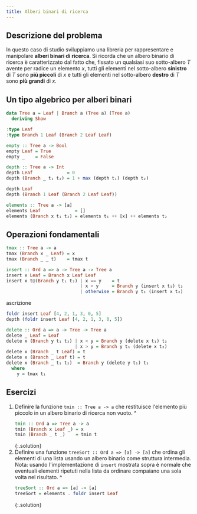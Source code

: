 ```yaml
---
title: Alberi binari di ricerca
---
```


## Descrizione del problema

In questo caso di studio sviluppiamo una libreria per rappresentare
e manipolare **alberi binari di ricerca**. Si ricorda che un albero
binario di ricerca è caratterizzato dal fatto che, fissato un
qualsiasi suo sotto-albero $T$ avente per radice un elemento $x$,
tutti gli elementi nel sotto-albero **sinistro** di $T$ sono **più
piccoli** di $x$ e tutti gli elementi nel sotto-albero **destro** di
$T$ sono **più grandi** di $x$.

## Un tipo algebrico per alberi binari

``` haskell
data Tree a = Leaf | Branch a (Tree a) (Tree a)
  deriving Show
```

``` haskell
:type Leaf
:type Branch 1 Leaf (Branch 2 Leaf Leaf)
```

``` haskell
empty :: Tree a -> Bool
empty Leaf = True
empty _    = False
```

``` haskell
depth :: Tree a -> Int
depth Leaf             = 0
depth (Branch _ t₁ t₂) = 1 + max (depth t₁) (depth t₂)
```

``` haskell
depth Leaf
depth (Branch 1 Leaf (Branch 2 Leaf Leaf))
```

``` haskell
elements :: Tree a -> [a]
elements Leaf             = []
elements (Branch x t₁ t₂) = elements t₁ ++ [x] ++ elements t₂
```

## Operazioni fondamentali

``` haskell
tmax :: Tree a -> a
tmax (Branch x _ Leaf) = x
tmax (Branch _ _ t)    = tmax t
```

``` haskell
insert :: Ord a => a -> Tree a -> Tree a
insert x Leaf = Branch x Leaf Leaf
insert x t@(Branch y t₁ t₂) | x == y    = t
                            | x < y     = Branch y (insert x t₁) t₂
                            | otherwise = Branch y t₁ (insert x t₂)
```

ascrizione

``` haskell
foldr insert Leaf [4, 2, 1, 3, 0, 5]
depth (foldr insert Leaf [4, 2, 1, 3, 0, 5])
```

``` haskell
delete :: Ord a => a -> Tree -> Tree a
delete _ Leaf = Leaf
delete x (Branch y t₁ t₂) | x < y = Branch y (delete x t₁) t₂
                          | x > y = Branch y t₁ (delete x t₂)
delete x (Branch _ t Leaf) = t
delete x (Branch _ Leaf t) = t
delete x (Branch _ t₁ t₂)  = Branch y (delete y t₁) t₂
  where
    y = tmax t₁
```

## Esercizi

1. Definire la funzione `tmin :: Tree a -> a` che restituisce
   l'elemento più piccolo in un albero binario di ricerca non vuoto.
   ^
   ``` haskell
   tmin :: Ord a => Tree a -> a
   tmin (Branch x Leaf _) = x
   tmin (Branch _ t _)    = tmin t
   ```
   {:.solution}
2. Definire una funzione `treeSort :: Ord a => [a] -> [a]` che
   ordina gli elementi di una lista usando un albero binario come
   struttura intermedia. Nota: usando l'implementazione di `insert`
   mostrata sopra è normale che eventuali elementi ripetuti nella
   lista da ordinare compaiano una sola volta nel risultato.
   ^
   ``` haskell
   treeSort :: Ord a => [a] -> [a]
   treeSort = elements . foldr insert Leaf
   ```
   {:.solution}
